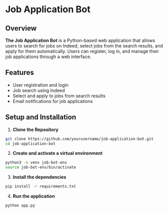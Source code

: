 # Job Application Bot

## Overview

**The Job Application Bot** is a Python-based web application that allows users to search for jobs on Indeed, select jobs from the search results, and apply for them automatically. Users can register, log in, and manage their job applications through a web interface.

## Features

- User registration and login
- Job search using Indeed
- Select and apply to jobs from search results
- Email notifications for job applications

## Setup and Installation

1. **Clone the Repository**

```bash
git clone https://github.com/yourusername/job-application-bot.git
cd job-application-bot
```
2. **Create and activate a virtual environment**

```bash
python3 -m venv job-bot-env
source job-bot-env/bin/activate
```
3. **Install the dependencies**

```bash
pip install -r requirements.txt
```
4. **Run the application**

```bash
python app.py
```
